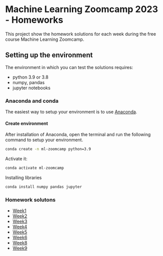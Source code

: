 # Machine Learning Zoomcamp 2023 - Homeworks
This project show the  homework solutions for each week during the free course Machine Learning Zoomcamp.

## Setting up the environment

The environment in which you can test the solutions requires:
- python 3.9 or 3.8
- numpy, pandas
- jupyter notebooks

### Anaconda and conda
The easiest way to setup your environment is to use [Anaconda](https://www.anaconda.com/download).
#### Create environment
After installation of Anaconda, open the terminal and run the following command to setup your environment.
```bash
conda create -n ml-zoomcamp python=3.9
```
Activate it:
```sh
conda activate ml-zoomcamp
```
Installing libraries
```sh
conda install numpy pandas jupyter
```
### Homework solutons
- [Week1](Week1)
- [Week2](Week2)
- [Week3](Week3)
- [Week4](Week4)
- [Week5](Week5)
- [Week6](Week6)
- [Week8](Week8)
- [Week9](Week9)
